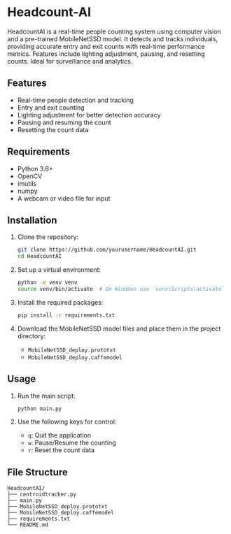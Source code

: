 # Headcount-AI
HeadcountAI is a real-time people counting system using computer vision and a pre-trained MobileNetSSD model. It detects and tracks individuals, providing accurate entry and exit counts with real-time performance metrics. Features include lighting adjustment, pausing, and resetting counts. Ideal for surveillance and analytics.

## Features

- Real-time people detection and tracking
- Entry and exit counting
- Lighting adjustment for better detection accuracy
- Pausing and resuming the count
- Resetting the count data

## Requirements

- Python 3.6+
- OpenCV
- imutils
- numpy
- A webcam or video file for input

## Installation

1. Clone the repository:
    ```bash
    git clone https://github.com/yourusername/HeadcountAI.git
    cd HeadcountAI
    ```

2. Set up a virtual environment:
    ```bash
    python -m venv venv
    source venv/bin/activate  # On Windows use `venv\Scripts\activate`
    ```

3. Install the required packages:
    ```bash
    pip install -r requirements.txt
    ```

4. Download the MobileNetSSD model files and place them in the project directory:
    - `MobileNetSSD_deploy.prototxt`
    - `MobileNetSSD_deploy.caffemodel`

## Usage

1. Run the main script:
    ```bash
    python main.py
    ```

2. Use the following keys for control:
    - `q`: Quit the application
    - `w`: Pause/Resume the counting
    - `r`: Reset the count data

## File Structure

```
HeadcountAI/
├── centroidtracker.py
├── main.py
├── MobileNetSSD_deploy.prototxt
├── MobileNetSSD_deploy.caffemodel
├── requirements.txt
└── README.md
```
